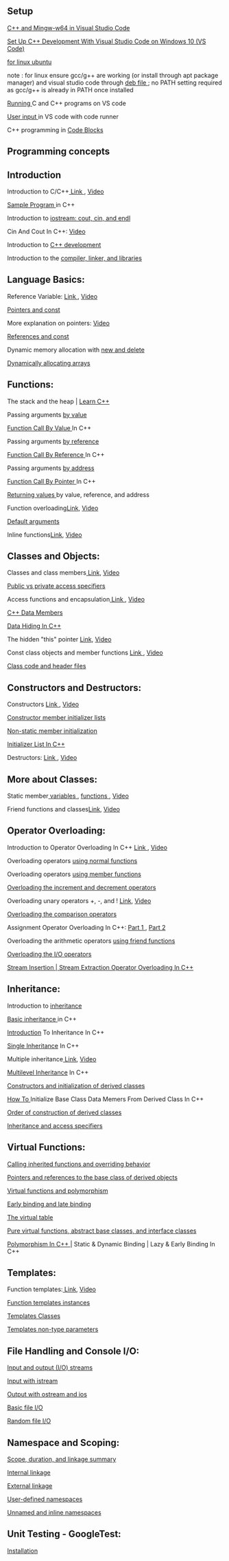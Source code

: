 ## Setup 


<a href="https://code.visualstudio.com/docs/cpp/config-mingw" target="_blank"> C++ and Mingw-w64 in Visual Studio Code </a>

<a href="https://youtu.be/DIw02CaEusY" target="_blank"> Set Up C++ Development With Visual Studio Code on Windows 10 (VS Code) </a>

<a href="https://youtu.be/DpogMcGlJMw" target="_blank"> for linux ubuntu </a>

note : for linux ensure gcc/g++ are working (or install through apt package manager) and visual studio code through <a href="https://code.visualstudio.com/docs/?dv=linux64_deb" target="_blank"> deb file </a> ; no PATH setting required as gcc/g++ is already in PATH once installed 

<a href="https://youtu.be/Ubfgi4NoTPk" target="_blank"> Running </a> C and C++ programs on VS code 

<a href="https://youtu.be/Si8rN5J249M" target="_blank"> User input </a> in VS code with code runner 

C++ programming in <a href="https://youtu.be/i1kubuz1loI" target="_blank"> Code Blocks </a>


## Programming concepts


## Introduction


Introduction to C/C++<a href="https://www.learncpp.com/cpp-tutorial/introduction-to-cplusplus/" target="_blank"> Link </a>, <a href="https://youtu.be/3IynvwjrV-U" target="_blank"> Video </a>

<a href="https://youtu.be/0k66wQY6cms" target="_blank"> Sample Program </a> in C++

Introduction to <a href="https://www.learncpp.com/cpp-tutorial/introduction-to-iostream-cout-cin-and-endl/" target="_blank">iostream: cout, cin, and endl </a>

Cin And Cout In C++: <a href="https://youtu.be/MFhUqFaMOOQ"  target="_blank"> Video </a>

Introduction to  <a href="https://www.learncpp.com/cpp-tutorial/introduction-to-cpp-development/"  target="_blank">C++ development </a>

Introduction to the <a href="https://www.learncpp.com/cpp-tutorial/introduction-to-the-compiler-linker-and-libraries/" target="_blank">compiler, linker, and libraries </a>


## Language Basics:


Reference Variable: <a href="https://www.learncpp.com/cpp-tutorial/references/" target="_blank"> Link </a>, <a href="https://youtu.be/NGKt3Xwlobg" target="_blank"> Video </a>

<a href="https://www.learncpp.com/cpp-tutorial/pointers-and-const/" target="_blank">Pointers and const </a>

More explanation on pointers: <a href="https://www.youtube.com/watch?v=mIF5dTJN35g" target="_blank"> Video </a>

<a href="https://www.learncpp.com/cpp-tutorial/references-and-const/" target="_blank">References and const </a>

Dynamic memory allocation with <a href="https://www.learncpp.com/cpp-tutorial/dynamic-memory-allocation-with-new-and-delete/" target="_blank">new and delete </a>

<a href="https://www.learncpp.com/cpp-tutorial/dynamically-allocating-arrays/" target="_blank">Dynamically allocating arrays </a>


## Functions:


The stack and the heap | <a href="https://www.learncpp.com/cpp-tutorial/the-stack-and-the-heap/" target="_blank">Learn C++ </a>

Passing arguments <a href="https://www.learncpp.com/cpp-tutorial/passing-arguments-by-value/" target="_blank">by value </a>

<a href="https://youtu.be/GdKR0XK3zk8" target="_blank">Function Call By Value </a> In C++

Passing arguments <a href="https://www.learncpp.com/cpp-tutorial/passing-arguments-by-reference/" target="_blank">by reference </a>

<a href="https://youtu.be/1bqzDbNxt7Q" target="_blank">Function Call By Reference </a> In C++

Passing arguments <a href="https://www.learncpp.com/cpp-tutorial/passing-arguments-by-address/" target="_blank">by address </a>

<a href="https://youtu.be/CcPsCFg7aNo" target="_blank">Function Call By Pointer </a> In C++

<a href="https://www.learncpp.com/cpp-tutorial/returning-values-by-value-reference-and-address/" target="_blank">Returning values </a> by value, reference, and address

Function overloading<a href="https://www.learncpp.com/cpp-tutorial/introduction-to-function-overloading/" target="_blank">Link</a>, <a href="https://youtu.be/zMcfPv82tYI" target="_blank"> Video </a>

<a href="https://www.learncpp.com/cpp-tutorial/default-arguments/" target="_blank">Default arguments </a>

Inline functions<a href="https://www.learncpp.com/cpp-tutorial/inline-functions/" target="_blank">Link</a>, <a href="https://youtu.be/SFgBr6Jd7ok"  target="_blank"> Video </a>


## Classes and Objects:


Classes and class members<a href="https://www.learncpp.com/cpp-tutorial/classes-and-class-members/" target="_blank"> Link</a>, <a href="https://youtu.be/6Q0Cff29YwU" target="_blank"> Video </a>

<a href="https://www.learncpp.com/cpp-tutorial/public-vs-private-access-specifiers/" target="_blank">Public vs private access specifiers </a> 

Access functions and encapsulation<a href="https://www.learncpp.com/cpp-tutorial/access-functions-and-encapsulation/" target="_blank"> Link </a>, <a href="https://youtu.be/ZhTB24eWJ58" target="_blank"> Video </a>

<a href="https://youtu.be/StlsYRNnWaE" target="_blank">C++ Data Members </a>

<a href="https://youtu.be/hB3orHE4IOc" target="_blank">Data Hiding In C++ </a>

The hidden "this" pointer <a href="https://www.learncpp.com/cpp-tutorial/the-hidden-this-pointer/" target="_blank"> Link</a>, <a href="https://youtu.be/70qXSmuqB2I" target="_blank"> Video </a> 

Const class objects and member functions <a href="https://www.learncpp.com/cpp-tutorial/const-class-objects-and-member-functions/" target="_blank"> Link </a>, <a href="https://youtu.be/MR37gqFEmFA" target="_blank"> Video </a>

<a href="https://www.learncpp.com/cpp-tutorial/class-code-and-header-files/" target="_blank">Class code and header files </a>


## Constructors and Destructors:


Constructors <a href="https://www.learncpp.com/cpp-tutorial/constructors/" target="_blank"> Link </a>, <a href="https://youtu.be/qKQzpoPk4wk" target="_blank"> Video </a>

<a href="https://www.learncpp.com/cpp-tutorial/constructor-member-initializer-lists/" target="_blank">Constructor member initializer lists </a>

<a href="https://www.learncpp.com/cpp-programming/non-static-member-initialization/" target="_blank">Non-static member initialization </a>

<a href="https://youtu.be/P-WsU-hBf7c" target="_blank">Initializer List In C++ </a>

Destructors: <a href="https://www.learncpp.com/cpp-tutorial/destructors/" target="_blank"> Link </a>, <a href="https://youtu.be/Fk8LrQ1H6a0" target="_blank"> Video </a>


##  More about Classes:


Static member<a href="https://www.learncpp.com/cpp-tutorial/static-member-variables/" target="_blank"> variables </a>, <a href="https://www.learncpp.com/cpp-tutorial/static-member-functions/" target="_blank"> functions </a>, <a href="https://youtu.be/u8jw0LsQFFg" target="_blank"> Video </a>

Friend functions and classes<a href="https://www.learncpp.com/cpp-tutorial/friend-functions-and-classes/" target="_blank">Link</a>, <a href="https://youtu.be/mD5f3-30HEc" target="_blank"> Video </a>


## Operator Overloading:


Introduction to Operator Overloading In C++ <a href="https://www.learncpp.com/cpp-tutorial/introduction-to-operator-overloading/" target="_blank"> Link </a>, <a href="https://youtu.be/DVMZPOt816E" target="_blank"> Video </a>

Overloading operators <a href="https://www.learncpp.com/cpp-tutorial/overloading-operators-using-normal-functions/" target="_blank"> using normal functions </a>

Overloading operators <a href="https://www.learncpp.com/cpp-tutorial/overloading-operators-using-member-functions/" target="_blank">using member functions</a>

<a href="https://www.learncpp.com/cpp-tutorial/overloading-the-increment-and-decrement-operators/" target="_blank">Overloading the increment and decrement operators </a>

Overloading unary operators +, -, and ! <a href="https://www.learncpp.com/cpp-tutorial/overloading-unary-operators/" target="_blank"> Link</a>, <a href="https://youtu.be/ULp4eSHL3SM" target="_blank"> Video </a>

<a href="https://www.learncpp.com/cpp-tutorial/overloading-the-comparison-operators/" target="_blank">Overloading the comparison operators </a>

Assignment Operator Overloading In C++: <a href="https://youtu.be/ieD3l--qgK4" target="_blank"> Part 1 </a>, <a href="https://youtu.be/I6C2u8WjHto" target="_blank"> Part 2 </a>

Overloading the arithmetic operators <a href="https://www.learncpp.com/cpp-tutorial/overloading-the-arithmetic-operators-using-friend-functions/" target="_blank"> using friend functions </a>

<a href="https://www.learncpp.com/cpp-tutorial/overloading-the-io-operators/" target="_blank">Overloading the I/O operators </a>

<a href="https://youtu.be/2972LRdyquk" target="_blank"> Stream Insertion | Stream Extraction Operator Overloading In C++ </a>


## Inheritance:


Introduction to <a href="https://www.learncpp.com/cpp-tutorial/introduction-to-inheritance/" target="_blank">inheritance</a>

<a href="https://www.learncpp.com/cpp-tutorial/basic-inheritance-in-c/" target="_blank">Basic inheritance </a> in C++

<a href="https://youtu.be/W3kpFSbkqQ8" target="_blank">Introduction</a> To Inheritance In C++

<a href="https://youtu.be/ReObxd_vzl4" target="_blank">Single Inheritance</a> In C++

Multiple inheritance<a href="https://www.learncpp.com/cpp-tutorial/multiple-inheritance/" target="_blank"> Link</a>, <a href="https://youtu.be/-902HO2DO5I" target="_blank"> Video </a>

<a href="https://youtu.be/xpYLxol3k5M" target="_blank">Multilevel Inheritance</a> In C++

<a href="https://www.learncpp.com/cpp-tutorial/constructors-and-initialization-of-derived-classes/" target="_blank">Constructors and initialization of derived classes </a>

<a href="https://youtu.be/5iQ7xG4kd1c" target="_blank">How To </a> Initialize Base Class Data Memers From Derived Class In C++

<a href="https://www.learncpp.com/cpp-tutorial/order-of-construction-of-derived-classes/" target="_blank">Order of construction of derived classes </a>

<a href="https://www.learncpp.com/cpp-tutorial/inheritance-and-access-specifiers/" target="_blank">Inheritance and access specifiers </a>


## Virtual Functions:


<a href="https://www.learncpp.com/cpp-tutorial/calling-inherited-functions-and-overriding-behavior/" target="_blank">Calling inherited functions and overriding behavior</a>

<a href="https://www.learncpp.com/cpp-tutorial/pointers-and-references-to-the-base-class-of-derived-objects/" target="_blank">Pointers and references to the base class of derived objects</a>

<a href="https://www.learncpp.com/cpp-tutorial/virtual-functions/" target="_blank">Virtual functions and polymorphism</a>

<a href="https://www.learncpp.com/cpp-tutorial/early-binding-and-late-binding/" target="_blank">Early binding and late binding</a>

<a href="https://www.learncpp.com/cpp-tutorial/the-virtual-table/" target="_blank">The virtual table</a>

<a href="https://www.learncpp.com/cpp-tutorial/pure-virtual-functions-abstract-base-classes-and-interface-classes/" target="_blank">Pure virtual functions, abstract base classes, and interface classes</a>

<a href="https://youtu.be/mv5_l4kuVho" target="_blank">Polymorphism In C++ </a> | Static & Dynamic Binding | Lazy & Early Binding In C++


## Templates:


Function templates:<a href="https://www.learncpp.com/cpp-tutorial/function-templates/" target="_blank"> Link</a>, <a href="https://youtu.be/vUI5GvWexsM" target="_blank">Video </a>

<a href="https://www.learncpp.com/cpp-tutorial/overloading-operators-and-function-templates/" target="_blank"> Function templates instances</a>

<a href="https://www.learncpp.com/cpp-tutorial/template-classes/" target="_blank"> Templates Classes </a>

<a href="https://www.learncpp.com/cpp-tutorial/template-non-type-parameters/" target="_blank"> Templates non-type parameters </a>


## File Handling and Console I/O:


<a href="https://www.learncpp.com/cpp-tutorial/input-and-output-io-streams/" target="_blank"> Input and output (I/O) streams</a>

<a href="https://www.learncpp.com/cpp-tutorial/input-with-istream/" target="_blank"> Input with istream</a>

<a href="https://www.learncpp.com/cpp-tutorial/output-with-ostream-and-ios/" target="_blank"> Output with ostream and ios</a>

<a href="https://www.learncpp.com/cpp-tutorial/basic-file-io/" target="_blank"> Basic file I/O</a>

<a href="https://www.learncpp.com/cpp-tutorial/random-file-io/" target="_blank"> Random file I/O</a>


## Namespace and Scoping:


<a href="https://www.learncpp.com/cpp-tutorial/scope-duration-and-linkage-summary/" target="_blank">Scope, duration, and linkage summary </a>

<a href="https://www.learncpp.com/cpp-tutorial/internal-linkage/" target="_blank">Internal linkage </a>

<a href="https://www.learncpp.com/cpp-tutorial/external-linkage/" target="_blank">External linkage </a>

<a href="https://www.learncpp.com/cpp-tutorial/user-defined-namespaces-and-the-scope-resolution-operator/" target="_blank">User-defined namespaces </a>

<a href="https://www.learncpp.com/cpp-tutorial/unnamed-and-inline-namespaces/" target="_blank">Unnamed and inline namespaces</a>


## Unit Testing - GoogleTest:

<a href="https://medium.com/swlh/google-test-installation-guide-for-c-in-windows-for-visual-studio-code-2b2e66352456#:~:text=Go%20to%20Google%20test%20downloaded,%2Dw64%2Dmingw32%5C8.1" target="_blank"> Installation </a>
